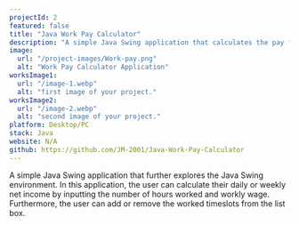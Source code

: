 ```yaml
---
projectId: 2
featured: false
title: "Java Work Pay Calculator"
description: "A simple Java Swing application that calculates the pay for a worker based on the number of hours worked and the hourly rate. Users can input the number of hours worked and the hourly rate and the application will display the total pay for the worker."
image:
  url: "/project-images/Work-pay.png"
  alt: "Work Pay Calculator Application"
worksImage1:
  url: "/image-1.webp"
  alt: "first image of your project."
worksImage2:
  url: "/image-2.webp"
  alt: "second image of your project."
platform: Desktop/PC
stack: Java
website: N/A
github: https://github.com/JM-2001/Java-Work-Pay-Calculator
---
```


A simple Java Swing application that further explores the Java Swing environment. In this application, the user can calculate their daily or weekly net income by inputting the number of hours worked and workly wage. Furthermore, the user can add or remove the worked timeslots from the list box.
